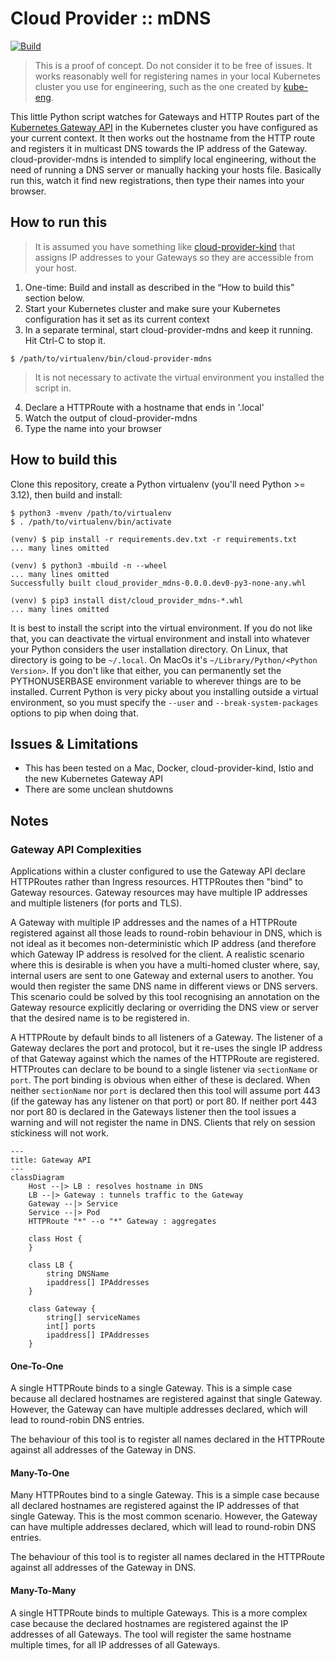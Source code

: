 # Cloud Provider :: mDNS

[![Build](https://github.com/MrMatAP/cloud-provider-mdns/actions/workflows/build.yml/badge.svg)](https://github.com/MrMatAP/cloud-provider-mdns/actions/workflows/build.yml)

> This is a proof of concept. Do not consider it to be free of issues. It works reasonably well for registering names
> in your local Kubernetes cluster you use for engineering, such as the one created by [kube-eng](https://github.com/mrmatap/kube-eng).

This little Python script watches for Gateways and HTTP Routes part of the [Kubernetes Gateway API](https://gateway-api.sigs.k8s.io)
in the Kubernetes cluster you have configured as your current context. It then works out the hostname from the HTTP route
and registers it in multicast DNS towards the IP address of the Gateway. cloud-provider-mdns is intended to simplify 
local engineering, without the need of running a DNS server or manually hacking your hosts file. Basically run this, 
watch it find new registrations, then type their names into your browser.

## How to run this

> It is assumed you have something like [cloud-provider-kind](https://github.com/kubernetes-sigs/cloud-provider-kind)
> that assigns IP addresses to your Gateways so they are accessible from your host.

1. One-time: Build and install as described in the “How to build this” section below.
2. Start your Kubernetes cluster and make sure your Kubernetes configuration has it set as its current context
3. In a separate terminal, start cloud-provider-mdns and keep it running. Hit Ctrl-C to stop it.

```shell
$ /path/to/virtualenv/bin/cloud-provider-mdns
```

> It is not necessary to activate the virtual environment you installed the script in.

4. Declare a HTTPRoute with a hostname that ends in '.local'
5. Watch the output of cloud-provider-mdns
6. Type the name into your browser

## How to build this

Clone this repository, create a Python virtualenv (you'll need Python >= 3.12), then build and install:

```shell
$ python3 -mvenv /path/to/virtualenv
$ . /path/to/virtualenv/bin/activate

(venv) $ pip install -r requirements.dev.txt -r requirements.txt
... many lines omitted

(venv) $ python3 -mbuild -n --wheel
... many lines omitted
Successfully built cloud_provider_mdns-0.0.0.dev0-py3-none-any.whl

(venv) $ pip3 install dist/cloud_provider_mdns-*.whl
... many lines omitted
```

It is best to install the script into the virtual environment. If you do not like that, you can deactivate the
virtual environment and install into whatever your Python considers the user installation directory. On Linux, that
directory is going to be `~/.local`. On MacOs it's `~/Library/Python/<Python Version>`. If you don't like that either,
you can permanently set the PYTHONUSERBASE environment variable to wherever things are to be installed. Current Python
is very picky about you installing outside a virtual environment, so you must specify the `--user` and
`--break-system-packages` options to pip when doing that.

## Issues & Limitations

* This has been tested on a Mac, Docker, cloud-provider-kind, Istio and the new Kubernetes Gateway API
* There are some unclean shutdowns

## Notes

### Gateway API Complexities

Applications within a cluster configured to use the Gateway API declare HTTPRoutes rather than Ingress resources.
HTTPRoutes then "bind" to Gateway resources. Gateway resources may have multiple IP addresses and multiple listeners (for ports and TLS). 

A Gateway with multiple IP addresses and the names of a HTTPRoute registered against all those leads to round-robin
behaviour in DNS, which is not ideal as it becomes non-deterministic which IP address (and
therefore which Gateway IP address is resolved for the client. A realistic scenario where this is desirable is when you have a multi-homed cluster where, say, internal users are sent to one Gateway and external users to another. You would then register the same DNS name in different views or DNS servers. This scenario could be solved by this tool recognising an annotation on the Gateway resource explicitly declaring or overriding the DNS view or server that the desired name is to be registered in.

A HTTPRoute by default binds to all listeners of a Gateway. The listener of a Gateway declares the port and protocol, but it re-uses the single IP address of that Gateway against which the names of the HTTPRoute are registered. HTTProutes
can declare to be bound to a single listener via `sectionName` or `port`. The port binding is obvious when either of
these is declared. When neither `sectionName` nor `port` is declared then this tool will assume port 443 (if the
gateway has any listener on that port) or port 80. If neither port 443 nor port 80 is declared in the Gateways listener
then the tool issues a warning and will not register the name in DNS.
Clients that rely on session stickiness will not work.

```mermaid
---
title: Gateway API
---
classDiagram
    Host --|> LB : resolves hostname in DNS
    LB --|> Gateway : tunnels traffic to the Gateway
    Gateway --|> Service
    Service --|> Pod
    HTTPRoute "*" --o "*" Gateway : aggregates
    
    class Host {
    }
    
    class LB {
        string DNSName
        ipaddress[] IPAddresses
    }
    
    class Gateway {
        string[] serviceNames
        int[] ports
        ipaddress[] IPAddresses
    }
```

#### One-To-One  

A single HTTPRoute binds to a single Gateway. This is a simple case because all declared hostnames are registered
against that single Gateway. However, the Gateway can have multiple addresses declared, which will lead to round-robin DNS entries. 

The behaviour of this tool is to register all names declared in the HTTPRoute against all addresses of the Gateway in DNS.

#### Many-To-One  

Many HTTPRoutes bind to a single Gateway. This is a simple case because all declared hostnames are registered
against the IP addresses of that single Gateway. This is the most common scenario. However, the Gateway can have multiple addresses declared, which will lead to round-robin DNS entries.

The behaviour of this tool is to register all names declared in the HTTPRoute against all addresses of the Gateway in DNS.

#### Many-To-Many 

A single HTTPRoute binds to multiple Gateways. This is a more complex case because the declared hostnames are
registered against the IP addresses of all Gateways. The tool will register the same hostname multiple times, for all IP addresses of all Gateways.
